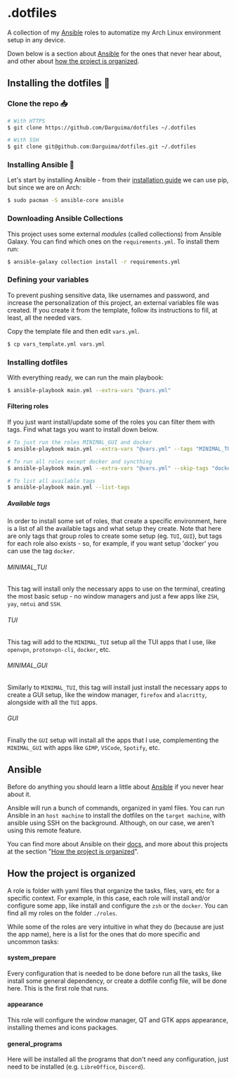 # .dotfiles

A collection of my [Ansible](https://docs.ansible.com/ansible/latest/index.html) roles to automatize my Arch Linux environment setup in any device.

Down below is a section about [Ansible](#ansible) for the ones that never hear about, and other about [how the project is organized](#how-the-project-is-organized).

## Installing the dotfiles 🐧
### Clone the repo 📥

```bash
# With HTTPS
$ git clone https://github.com/Darguima/dotfiles ~/.dotfiles

# With SSH
$ git clone git@github.com:Darguima/dotfiles.git ~/.dotfiles
```

### Installing Ansible 🚀

Let's start by installing Ansible - from their [installation guide](https://docs.ansible.com/ansible/latest/installation_guide/intro_installation.html#pip-install) we can use pip, but since we are on Arch:

```bash
$ sudo pacman -S ansible-core ansible
```

### Downloading Ansible Collections

This project uses some external _modules_ (called collections) from Ansible Galaxy. You can find which ones on the `requirements.yml`. To install them run:

```bash
$ ansible-galaxy collection install -r requirements.yml
```

### Defining your variables

To prevent pushing sensitive data, like usernames and password, and increase the personalization of this project, an external variables file was created. If you create it from the template, follow its instructions to fill, at least, all the needed vars.

Copy the template file and then edit `vars.yml`. 

```bash
$ cp vars_template.yml vars.yml
```

### Installing dotfiles

With everything ready, we can run the main playbook:

```bash
$ ansible-playbook main.yml --extra-vars "@vars.yml"
```

#### Filtering roles

If you just want install/update some of the roles you can filter them with tags. Find what tags you want to install down below.

```bash
# To just run the roles MINIMAL_GUI and docker
$ ansible-playbook main.yml --extra-vars "@vars.yml" --tags "MINIMAL_TUI, docker"

# To run all roles except docker and syncthing
$ ansible-playbook main.yml --extra-vars "@vars.yml" --skip-tags "docker, syncthing"

# To list all available tags
$ ansible-playbook main.yml --list-tags
```

##### Available tags

In order to install some set of roles, that create a specific environment, here is a list of all the available tags and what setup they create. Note that here are only tags that group roles to create some setup (eg. `TUI`, `GUI`), but tags for each role also exists - so, for example, if you want setup 'docker' you can use the tag `docker`.

###### MINIMAL_TUI

This tag will install only the necessary apps to use on the terminal, creating the most basic setup - no window managers and just a few apps like `ZSH`, `yay`, `nmtui` and `SSH`.

###### TUI

This tag will add to the `MINIMAL_TUI` setup all the TUI apps that I use, like `openvpn`, `protonvpn-cli`, `docker`, etc.

###### MINIMAL_GUI

Similarly to `MINIMAL_TUI`, this tag will install just install the necessary apps to create a GUI setup, like the window manager, `firefox` and `alacritty`, alongside with all the `TUI` apps.

###### GUI

Finally the `GUI` setup will install all the apps that I use, complementing the `MINIMAL_GUI` with apps like `GIMP`, `VSCode`, `Spotify`, etc.

## Ansible

Before do anything you should learn a little about [Ansible](https://docs.ansible.com/ansible/latest/index.html) if you never hear about it.

Ansible will run a bunch of commands, organized in yaml files. You can run Ansible in an `host machine` to install the dotfiles on the `target machine`, with ansible using SSH on the background. Although, on our case, we aren't using this remote feature.

You can find more about Ansible on their [docs](https://docs.ansible.com/ansible/latest/index.html), and more about this projects at the section "[How the project is organized](#how-the-project-is-organized)".


## How the project is organized

A role is folder with yaml files that organize the tasks, files, vars, etc for a specific context. For example, in this case, each role will install and/or configure some app, like install and configure the `zsh` or the `docker`. You can find all my roles on the folder `./roles`.

While some of the roles are very intuitive in what they do (because are just the app name), here is a list for the ones that do more specific and uncommon tasks:

#### system_prepare

Every configuration that is needed to be done before run all the tasks, like install some general dependency, or create a dotfile config file, will be done here. 
This is the first role that runs.

#### appearance

This role will configure the window manager, QT and GTK apps appearance, installing themes and icons packages.

#### general_programs

Here will be installed all the programs that don't need any configuration, just need to be installed (e.g. `LibreOffice`, `Discord`).

